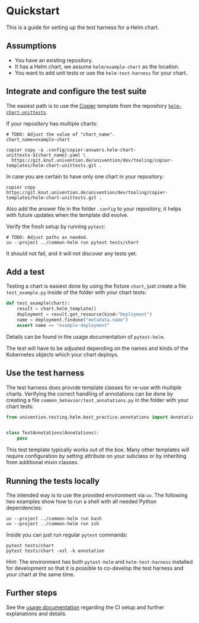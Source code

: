 # Quickstart

This is a guide for setting up the test harness for a Helm chart.


## Assumptions

- You have an existing repository.
- It has a Helm chart, we assume `helm/example-chart` as the location.
- You want to add unit tests or use the `helm-test-harness` for your chart.


## Integrate and configure the test suite

The easiest path is to use the
[Copier](https://copier.readthedocs.io/en/stable/) template from the repository
[`helm-chart-unittests`](https://git.knut.univention.de/univention/dev/tooling/copier-templates/helm-chart-unittests).

If your repository has multiple charts:

```shell
# TODO: Adjust the value of "chart_name".
chart_name=example-chart

copier copy -a .config/copier-answers.helm-chart-unittests-${chart_name}.yaml \
  https://git.knut.univention.de/univention/dev/tooling/copier-templates/helm-chart-unittests.git .
```

In case you are certain to have only one chart in your repository:

```shell
copier copy https://git.knut.univention.de/univention/dev/tooling/copier-templates/helm-chart-unittests.git .
```

Also add the answer file in the folder `.config` to your repository, it helps
with future updates when the template did evolve.

Verify the fresh setup by running `pytest`:

```shell
# TODO: Adjust paths as needed.
uv --project ../common-helm run pytest tests/chart
```

It should not fail, and it will not discover any tests yet.


## Add a test

Testing a chart is easiest done by using the fixture `chart`, just create a file
`test_example.py` inside of the folder with your chart tests:

```python
def test_example(chart):
    result = chart.helm_template()
    deployment = result.get_resource(kind="Deployment")
    name = deployment.findone("metadata.name")
    assert name == "example-deployment"
```

Details can be found in the usage documentation of `pytest-helm`.

The test will have to be adjusted depending on the names and kinds of the
Kubernetes objects which your chart deploys.


## Use the test harness

The test harness does provide template classes for re-use with multiple charts.
Verifying the correct handling of annotations can be done by creating a file
`common_behavior/test_annotations.py` in the folder with your chart tests:

```python
from univention.testing.helm.best_practice.annotations import Annotations


class TestAnnotations(Annotations):
    pass
```

This test template typically works out of the box. Many other templates will
require configuration by setting attribute on your subclass or by inheriting
from additional mixin classes.


## Running the tests locally

The intended way is to use the provided environment via `uv`. The following two
examples show how to run a shell with all needed Python dependencies:

```shell
uv --project ../common-helm run bash
uv --project ../common-helm run zsh
```

Inside you can just run regular `pytest` commands:

```shell
pytest tests/chart
pytest tests/chart -xvl -k annotation
```

Hint: The environment has both `pytest-helm` and `helm-test-harness` installed
for development so that it is possible to co-develop the test harness and your
chart at the same time.


## Further steps

See the [usage documentation](./usage.md) regarding the CI setup and further
explanations and details.
